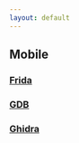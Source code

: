 ```yaml
---
layout: default
---
```


## Mobile 

### [Frida](./frida.html)

### [GDB](./gdb.html)

### [Ghidra](./ghidra.html)